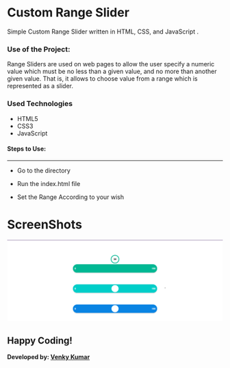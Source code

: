 <h1>Custom Range Slider</h1>

<p>Simple Custom Range Slider written in HTML, CSS, and JavaScript .</p>

### Use of the Project:

<p>Range Sliders are used on web pages to allow the user specify a numeric value which must be no less than a given value, and no more than another given value. That is, it allows to choose value from a range which is represented as a slider.</p>


<h3>Used Technologies</h3>
<ul>
  <li>HTML5</li>
  <li>CSS3</li>
  <li>JavaScript</li>
</ul>

#### Steps to Use:

---
- Go to the directory

- Run the index.html file

- Set the Range According to your wish

# ScreenShots

![screenshots](Custom-Range-Slider.png)

## Happy Coding!

<strong>Developed by: <a href="https://github.com/BoddepallyVenkatesh06">Venky Kumar</a>